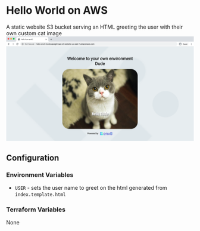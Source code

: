 # Hello World on AWS
A static website S3 bucket serving an HTML greeting the user with their own custom cat image
![](sample.png)

## Configuration

### Environment Variables
- `USER` - sets the user name to greet on the html generated from `index.template.html`

### Terraform Variables
None
